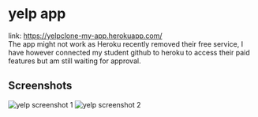 # yelp app
 
link:
https://yelpclone-my-app.herokuapp.com/ \
The app might not work as Heroku recently removed their free service, I have however connected my student github to heroku to access their paid features but am still waiting for approval.
## Screenshots
![yelp screenshot 1](https://user-images.githubusercontent.com/63674082/220448622-1e2a2c2c-d2d6-4740-9dc4-843b7297ef4a.png)
![yelp screenshot 2](https://user-images.githubusercontent.com/63674082/220448626-1a541731-bca5-44af-9757-de041c917460.png)
